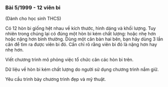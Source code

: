### Bài 5/1999 - 12 viên bi  

(Dành cho học sinh THCS)

Có 12 hòn bi giống hệt nhau về kích thước, hình dáng và khối lượng. 
Tuy nhiên trong chúng lại có đúng một hòn bi kém chất lượng: hoặc nhẹ hơn hoặc nặng hơn bình thường. 
Dùng một cân bàn hai bên, bạn hãy dùng 3 lần cân để tìm ra được viên bi đó. 
Cần chỉ rõ rằng viên bi đó là nặng hơn hay nhẹ hơn.

Viết chương trình mô phỏng việc tổ chức cân các hòn bi trên. 

Dữ liệu về hòn bi kém chất lượng do người sử dụng chương trình nắm giữ. 

Yêu cầu trình bày chương trình đẹp và mỹ thuật.
